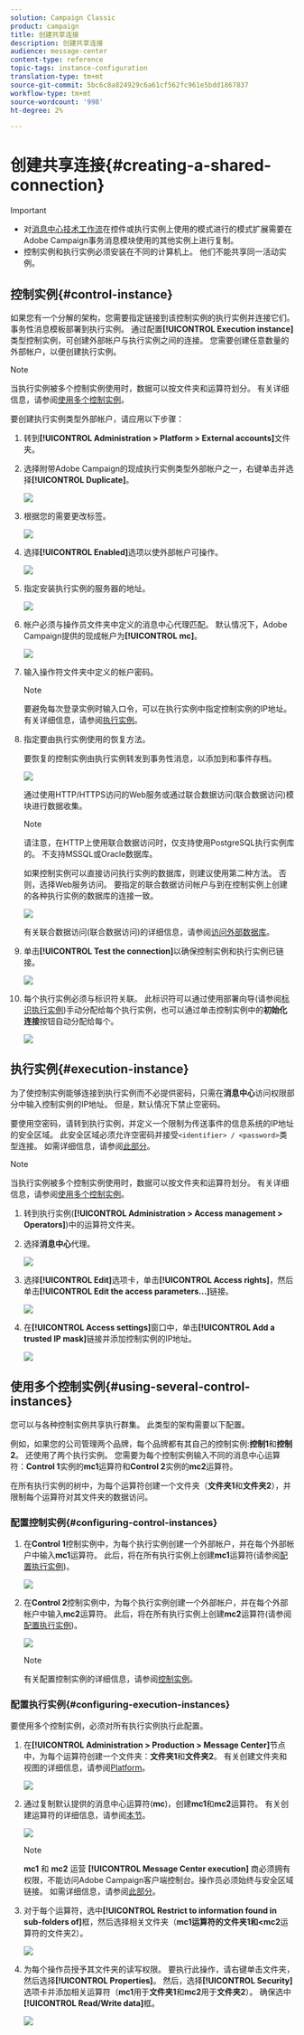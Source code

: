 ```yaml
---
solution: Campaign Classic
product: campaign
title: 创建共享连接
description: 创建共享连接
audience: message-center
content-type: reference
topic-tags: instance-configuration
translation-type: tm+mt
source-git-commit: 5bc6c8a824929c6a61cf562fc961e5bdd1867837
workflow-type: tm+mt
source-wordcount: '998'
ht-degree: 2%

---
```



# 创建共享连接{#creating-a-shared-connection}

>[!IMPORTANT]
>
>* 对[消息中心技术工作流](../../message-center/using/technical-workflows.md)在控件或执行实例上使用的模式进行的模式扩展需要在Adobe Campaign事务消息模块使用的其他实例上进行复制。
>* 控制实例和执行实例必须安装在不同的计算机上。 他们不能共享同一活动实例。

>



## 控制实例{#control-instance}

如果您有一个分解的架构，您需要指定链接到该控制实例的执行实例并连接它们。 事务性消息模板部署到执行实例。 通过配置&#x200B;**[!UICONTROL Execution instance]**&#x200B;类型控制实例，可创建外部帐户与执行实例之间的连接。 您需要创建任意数量的外部帐户，以便创建执行实例。

>[!NOTE]
>
>当执行实例被多个控制实例使用时，数据可以按文件夹和运算符划分。 有关详细信息，请参阅[使用多个控制实例](#using-several-control-instances)。

要创建执行实例类型外部帐户，请应用以下步骤：

1. 转到&#x200B;**[!UICONTROL Administration > Platform > External accounts]**&#x200B;文件夹。
1. 选择附带Adobe Campaign的现成执行实例类型外部帐户之一，右键单击并选择&#x200B;**[!UICONTROL Duplicate]**。

   ![](assets/messagecenter_create_extaccount_001.png)

1. 根据您的需要更改标签。

   ![](assets/messagecenter_create_extaccount_002.png)

1. 选择&#x200B;**[!UICONTROL Enabled]**&#x200B;选项以使外部帐户可操作。

   ![](assets/messagecenter_create_extaccount_003.png)

1. 指定安装执行实例的服务器的地址。

   ![](assets/messagecenter_create_extaccount_004.png)

1. 帐户必须与操作员文件夹中定义的消息中心代理匹配。 默认情况下，Adobe Campaign提供的现成帐户为&#x200B;**[!UICONTROL mc]**。

   ![](assets/messagecenter_create_extaccount_005.png)

1. 输入操作符文件夹中定义的帐户密码。

   >[!NOTE]
   >
   >要避免每次登录实例时输入口令，可以在执行实例中指定控制实例的IP地址。 有关详细信息，请参阅[执行实例](#execution-instance)。

1. 指定要由执行实例使用的恢复方法。

   要恢复的控制实例由执行实例转发到事务性消息，以添加到和事件存档。

   ![](assets/messagecenter_create_extaccount_007.png)

   通过使用HTTP/HTTPS访问的Web服务或通过联合数据访问(联合数据访问)模块进行数据收集。

   >[!NOTE]
   >
   >请注意，在HTTP上使用联合数据访问时，仅支持使用PostgreSQL执行实例库的。 不支持MSSQL或Oracle数据库。

   如果控制实例可以直接访问执行实例的数据库，则建议使用第二种方法。 否则，选择Web服务访问。 要指定的联合数据访问帐户与到在控制实例上创建的各种执行实例的数据库的连接一致。

   ![](assets/messagecenter_create_extaccount_008.png)

   有关联合数据访问(联合数据访问)的详细信息，请参阅[访问外部数据库](../../installation/using/about-fda.md)。

1. 单击&#x200B;**[!UICONTROL Test the connection]**&#x200B;以确保控制实例和执行实例已链接。

   ![](assets/messagecenter_create_extaccount_006.png)

1. 每个执行实例必须与标识符关联。 此标识符可以通过使用部署向导(请参阅[标识执行实例](../../message-center/using/identifying-execution-instances.md))手动分配给每个执行实例，也可以通过单击控制实例中的&#x200B;**初始化连接**&#x200B;按钮自动分配给每个。

   ![](assets/messagecenter_create_extaccount_006bis.png)

## 执行实例{#execution-instance}

为了使控制实例能够连接到执行实例而不必提供密码，只需在&#x200B;**消息中心**&#x200B;访问权限部分中输入控制实例的IP地址。 但是，默认情况下禁止空密码。

要使用空密码，请转到执行实例，并定义一个限制为传送事件的信息系统的IP地址的安全区域。 此安全区域必须允许空密码并接受`<identifier> / <password>`类型连接。 如需详细信息，请参阅[此部分](../../installation/using/configuring-campaign-server.md#defining-security-zones)。

>[!NOTE]
>
>当执行实例被多个控制实例使用时，数据可以按文件夹和运算符划分。 有关详细信息，请参阅[使用多个控制实例](#using-several-control-instances)。

1. 转到执行实例(**[!UICONTROL Administration > Access management > Operators]**)中的运算符文件夹。
1. 选择&#x200B;**消息中心**&#x200B;代理。

   ![](assets/messagecenter_operator_001.png)

1. 选择&#x200B;**[!UICONTROL Edit]**&#x200B;选项卡，单击&#x200B;**[!UICONTROL Access rights]**，然后单击&#x200B;**[!UICONTROL Edit the access parameters...]**&#x200B;链接。

   ![](assets/messagecenter_operator_002.png)

1. 在&#x200B;**[!UICONTROL Access settings]**&#x200B;窗口中，单击&#x200B;**[!UICONTROL Add a trusted IP mask]**&#x200B;链接并添加控制实例的IP地址。

   ![](assets/messagecenter_operator_003.png)

## 使用多个控制实例{#using-several-control-instances}

您可以与各种控制实例共享执行群集。 此类型的架构需要以下配置。

例如，如果您的公司管理两个品牌，每个品牌都有其自己的控制实例:**控制1**&#x200B;和&#x200B;**控制2**。 还使用了两个执行实例。 您需要为每个控制实例输入不同的消息中心运算符：**Control 1**&#x200B;实例的&#x200B;**mc1**&#x200B;运算符和&#x200B;**Control 2**&#x200B;实例的&#x200B;**mc2**&#x200B;运算符。

在所有执行实例的树中，为每个运算符创建一个文件夹（**文件夹1**&#x200B;和&#x200B;**文件夹2**），并限制每个运算符对其文件夹的数据访问。

### 配置控制实例{#configuring-control-instances}

1. 在&#x200B;**Control 1**&#x200B;控制实例中，为每个执行实例创建一个外部帐户，并在每个外部帐户中输入&#x200B;**mc1**&#x200B;运算符。 此后，将在所有执行实例上创建&#x200B;**mc1**&#x200B;运算符(请参阅[配置执行实例](#configuring-execution-instances))。

   ![](assets/messagecenter_multi_control_1.png)

1. 在&#x200B;**Control 2**&#x200B;控制实例中，为每个执行实例创建一个外部帐户，并在每个外部帐户中输入&#x200B;**mc2**&#x200B;运算符。 此后，将在所有执行实例上创建&#x200B;**mc2**&#x200B;运算符(请参阅[配置执行实例](#configuring-execution-instances))。

   ![](assets/messagecenter_multi_control_2.png)

   >[!NOTE]
   >
   >有关配置控制实例的详细信息，请参阅[控制实例](#control-instance)。

### 配置执行实例{#configuring-execution-instances}

要使用多个控制实例，必须对所有执行实例执行此配置。

1. 在&#x200B;**[!UICONTROL Administration > Production > Message Center]**&#x200B;节点中，为每个运算符创建一个文件夹：**文件夹1**&#x200B;和&#x200B;**文件夹2**。 有关创建文件夹和视图的详细信息，请参阅[Platform](../../platform/using/access-management.md#folders-and-views)。

   ![](assets/messagecenter_multi_control_3.png)

1. 通过复制默认提供的消息中心运算符(**mc**)，创建&#x200B;**mc1**&#x200B;和&#x200B;**mc2**&#x200B;运算符。 有关创建运算符的详细信息，请参阅[本节](../../platform/using/access-management.md#operators)。

   ![](assets/messagecenter_multi_control_4.png)

   >[!NOTE]
   >
   >**mc1** 和 **mc2** 运营 **[!UICONTROL Message Center execution]** 商必须拥有权限，不能访问Adobe Campaign客户端控制台。操作员必须始终与安全区域链接。 如需详细信息，请参阅[此部分](../../installation/using/configuring-campaign-server.md#defining-security-zones)。

1. 对于每个运算符，选中&#x200B;**[!UICONTROL Restrict to information found in sub-folders of]**&#x200B;框，然后选择相关文件夹（******mc1**&#x200B;运算符的文件夹1和&#x200B;******&lt;mc2**&#x200B;运算符的文件夹2）。

   ![](assets/messagecenter_multi_control_5.png)

1. 为每个操作员授予其文件夹的读写权限。 要执行此操作，请右键单击文件夹，然后选择&#x200B;**[!UICONTROL Properties]**。 然后，选择&#x200B;**[!UICONTROL Security]**&#x200B;选项卡并添加相关运算符（**mc1**&#x200B;用于&#x200B;**文件夹1**&#x200B;和&#x200B;**mc2**&#x200B;用于&#x200B;**文件夹2**）。 确保选中&#x200B;**[!UICONTROL Read/Write data]**&#x200B;框。

   ![](assets/messagecenter_multi_control_6.png)

